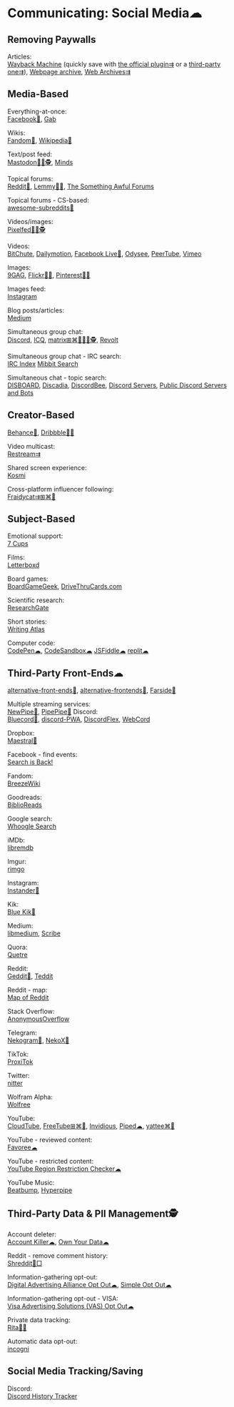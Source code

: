 # Communicating: Social Media☁

## Removing Paywalls

Articles:  
[Wayback Machine](https://archive.org/web/) (quickly save with [the official plugin⇉](https://github.com/internetarchive/wayback-machine-webextension) or a [third-party one⇉](https://github.com/VerifiedJoseph/Save-to-the-Wayback-Machine)),
[Webpage archive](https://archive.today/),
[Web Archives⇉](https://github.com/dessant/web-archives)

## Media-Based

Everything-at-once:  
[Facebook🧛](https://www.facebook.com/),
[Gab](https://gab.com/)

Wikis:  
[Fandom🧛](https://www.fandom.com/),
[Wikipedia🧛](https://www.wikipedia.org/)

Text/post feed:  
[Mastodon🍎🤖🕵️](https://joinmastodon.org/),
[Minds](https://www.minds.com/)

Topical forums:  
[Reddit🧛](https://reddit.com),
[Lemmy🍎🤖](https://join-lemmy.org/),
[The Something Awful Forums](https://forums.somethingawful.com/)

Topical forums - CS-based:  
[awesome-subreddits💩](https://github.com/iCHAIT/awesome-subreddits)

Videos/images:  
[Pixelfed🍎🤖🕵️](https://pixelfed.org/)

Videos:  
[BitChute](https://www.bitchute.com/),
[Dailymotion](https://www.dailymotion.com/),
[Facebook Live🧛](https://www.facebook.com/watch/live/),
[Odysee](https://odysee.com/),
[PeerTube](https://joinpeertube.org/),
[Vimeo](https://vimeo.com/watch)

Images:  
[9GAG](https://9gag.com/),
[Flickr🔌🧛](https://www.flickr.com/),
[Pinterest🍎🤖](https://pinterest.com)

Images feed:  
[Instagram](https://www.instagram.com/)

Blog posts/articles:  
[Medium](https://medium.com/)

Simultaneous group chat:  
[Discord](https://discord.com/),
[ICQ](https://icq.com/),
[matrix⊞⌘🐧🍎🤖🕵️](https://matrix.org/),
[Revolt](https://revolt.chat/)

Simultaneous group chat - IRC search:  
[IRC Index](https://netsplit.de/)
[Mibbit Search](https://search.mibbit.com/)

Simultaneous chat - topic search:  
[DISBOARD](https://disboard.org/),
[Discadia](https://discadia.com/),
[DiscordBee](https://discordbee.com/home),
[Discord Servers](https://discordservers.com/),
[Public Discord Servers and Bots](https://discord.me/servers)

## Creator-Based

[Behance🍎](https://www.behance.net/),
[Dribbble🍎🤖](https://dribbble.com/)

Video multicast:  
[Restream⇉](https://restream.io/)

Shared screen experience:  
[Kosmi](https://kosmi.io/)

Cross-platform influencer following:  
[Fraidycat⇉⊞⌘🐧](https://fraidyc.at/)

## Subject-Based

Emotional support:  
[7 Cups](https://www.7cups.com/)

Films:  
[Letterboxd](https://letterboxd.com/)

Board games:  
[BoardGameGeek](https://www.boardgamegeek.com/),
[DriveThruCards.com](https://www.drivethrucards.com/)

Scientific research:  
[ResearchGate](https://www.researchgate.net/)

Short stories:  
[Writing Atlas](https://writingatlas.com/)

Computer code:  
[CodePen☁](https://codepen.io/),
[CodeSandbox☁](https://codesandbox.io/)
[JSFiddle☁](https://jsfiddle.net/)
[replit☁](https://replit.com/)

## Third-Party Front-Ends☁

[alternative-front-ends💩](https://github.com/mendel5/alternative-front-ends),
[alternative-frontends💩](https://github.com/digitalblossom/alternative-frontends),
[Farside💩](https://farside.link/)

Multiple streaming services:  
[NewPipe🤖](https://newpipe.net/),
[PipePipe🤖](https://codeberg.org/NullPointerException/PipePipe)
Discord:  
[Bluecord🤖](https://bluesmods.com/bluecord/),
[discord-PWA](https://github.com/NeverDecaf/discord-PWA),
[DiscordFlex](https://github.com/ZenithRogue/DiscordFlex),
[WebCord](https://github.com/SpacingBat3/WebCord)

Dropbox:  
[Maestral🍎](https://maestral.app/)

Facebook - find events:  
[Search is Back!](https://searchisback.com/)

Fandom:  
[BreezeWiki](https://breezewiki.com/)

Goodreads:  
[BiblioReads](https://biblioreads.eu.org/)

Google search:  
[Whoogle Search](https://www.whoogle.click/)

iMDb:  
[libremdb](https://libremdb.iket.me/)

Imgur:  
[rimgo](https://codeberg.org/video-prize-ranch/rimgo)

Instagram:  
[Instander🤖](https://thedise.me/instander/)

Kik:  
[Blue Kik🤖](https://bluesmods.com/bluekik/)

Medium:  
[libmedium](https://git.batsense.net/realaravinth/libmedium),
[Scribe](https://scribe.rip/)

Quora:  
[Quetre](https://quetre.iket.me/)

Reddit:  
[Geddit🤖](https://kaangiray26.github.io/geddit-app/),
[Teddit](https://teddit.net/)

Reddit - map:  
[Map of Reddit](https://www.mapofreddit.com/)

Stack Overflow:  
[AnonymousOverflow](https://code.whatever.social/)

Telegram:  
[Nekogram🤖](https://nekogram.app/),
[NekoX🤖](https://github.com/NekoX-Dev/NekoX)

TikTok:  
[ProxiTok](https://proxitok.pussthecat.org/)

Twitter:  
[nitter](https://nitter.net/)

Wolfram Alpha:  
[Wolfree](https://gqq.gitlab.io/)

YouTube:  
[CloudTube](https://tube.cadence.moe/),
[FreeTube⊞⌘🐧](https://freetubeapp.io/),
[Invidious](https://invidious.io/),
[Piped☁](https://piped.video/),
[yattee⌘🍎](https://github.com/yattee/yattee)

YouTube - reviewed content:  
[Favoree☁](https://www.favoree.io/)

YouTube - restricted content:  
[YouTube Region Restriction Checker☁](https://polsy.org.uk/stuff/ytrestrict.cgi)

YouTube Music:  
[Beatbump](https://beatbump.io/),
[Hyperpipe](https://hyperpipe.surge.sh/)

## Third-Party Data & PII Management🕵️

Account deleter:  
[Account Killer☁](https://www.accountkiller.com/en/popular),
[Own Your Data☁](https://yourdigitalrights.org/)

Reddit - remove comment history:  
[Shreddit🐍□](https://github.com/x89/Shreddit)

Information-gathering opt-out:  
[Digital Advertising Alliance Opt Out☁](http://www.aboutads.info/choices/),
[Simple Opt Out☁](https://simpleoptout.com/)

Information-gathering opt-out - VISA:  
[Visa Advertising Solutions (VAS) Opt Out☁](https://marketingreportoptout.visa.com/OPTOUT/request.do)

Private data tracking:  
[Rita🍎🤖](https://ritapersonaldata.com/)

Automatic data opt-out:  
[incogni](https://incogni.com/)

## Social Media Tracking/Saving

Discord:  
[Discord History Tracker](https://dht.chylex.com/)
